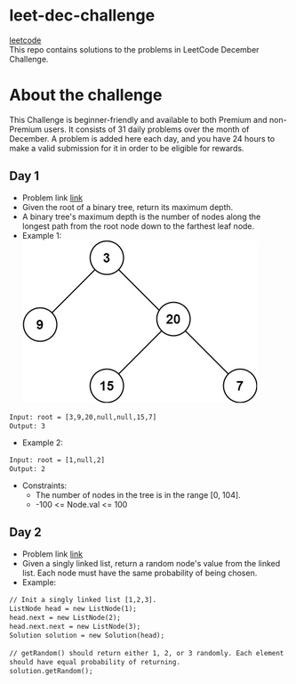 # leet-dec-challenge 
[leetcode](https://leetcode.com/explore/challenge/card/december-leetcoding-challenge/)  
This repo contains solutions to the problems in LeetCode December Challenge.

# About the challenge
This Challenge is beginner-friendly and available to both Premium and non-Premium users. It consists of 31 daily problems over the month of December. A problem is added here each day, and you have 24 hours to make a valid submission for it in order to be eligible for rewards.
## Day 1
+ Problem link [link](https://leetcode.com/explore/challenge/card/december-leetcoding-challenge/569/week-1-december-1st-december-7th/3551/)
+ Given the root of a binary tree, return its maximum depth.
+ A binary tree's maximum depth is the number of nodes along the longest path from the root node down to the farthest leaf node.
+ Example 1:  
![day1](jpg/day1.jpg)  
 ```
 Input: root = [3,9,20,null,null,15,7]
 Output: 3
 ```
+ Example 2:
```
Input: root = [1,null,2]
Output: 2
```
+ Constraints:  
  * The number of nodes in the tree is in the range [0, 104].
  * -100 <= Node.val <= 100
## Day 2
+ Problem link [link](https://leetcode.com/explore/challenge/card/december-leetcoding-challenge/569/week-1-december-1st-december-7th/3552/)
+ Given a singly linked list, return a random node's value from the linked list. Each node must have the same probability of being chosen.
+ Example:
```
// Init a singly linked list [1,2,3].
ListNode head = new ListNode(1);
head.next = new ListNode(2);
head.next.next = new ListNode(3);
Solution solution = new Solution(head);

// getRandom() should return either 1, 2, or 3 randomly. Each element should have equal probability of returning.
solution.getRandom();
```
